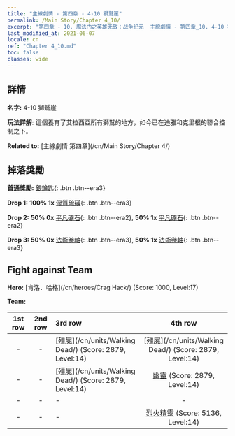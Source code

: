```yaml
---
title: "主線劇情 - 第四章 - 4-10 獅鷲崖"
permalink: /Main Story/Chapter 4_10/
excerpt: "第四章 - 10. 魔法门之英雄无敌：战争纪元  主線劇情 - 第四章_10. 4-10 獅鷲崖"
last_modified_at: 2021-06-07
locale: cn
ref: "Chapter 4_10.md"
toc: false
classes: wide
---
```


## 詳情

 **名字:** 4-10 獅鷲崖

 **玩法詳解:** 這個養育了艾拉西亞所有獅鷲的地方，如今已在迪雅和克里根的聯合控制之下。

 **Related to:** [主線劇情 第四章](/cn/Main Story/Chapter 4/)

## 掉落獎勵

 **首通獎勵:** [銀鑰匙](/cn/Items/con_693/){: .btn .btn--era3}

 **Drop 1:** **100% 1x** [優質硫磺](/cn/Items/mat_15/){: .btn .btn--era3}

 **Drop 2:** **50% 0x** [平凡礦石](/cn/Items/mat_6/){: .btn .btn--era2}, **50% 1x** [平凡礦石](/cn/Items/mat_6/){: .btn .btn--era2}

 **Drop 3:** **50% 0x** [法術卷軸](/cn/Items/con_694/){: .btn .btn--era3}, **50% 1x** [法術卷軸](/cn/Items/con_694/){: .btn .btn--era3}


## Fight against Team
 **Hero:** [肯洛．哈格](/cn/heroes/Crag Hack/) (Score: 1000, Level:17)

 **Team:**


  | 1st row | 2nd row | 3rd row | 4th row |
  |:----:|:----:|:----|:----:|
  | - | - | [殭屍](/cn/units/Walking Dead/) (Score: 2879, Level:14)  | [殭屍](/cn/units/Walking Dead/) (Score: 2879, Level:14)  |
  | - | - | [殭屍](/cn/units/Walking Dead/) (Score: 2879, Level:14)  | [幽靈](/cn/units/Wight/) (Score: 2879, Level:14)  |
  | - | - | - | - |
  | - | - | - | [烈火精靈](/cn/units/Efreeti/) (Score: 5136, Level:14)  |


